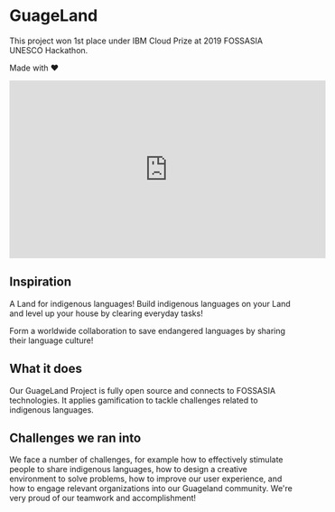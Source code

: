 # GuageLand

This project won 1st place under IBM Cloud Prize at 2019 FOSSASIA UNESCO Hackathon.

Made with ❤️

<iframe width="560" height="315" src="https://www.youtube.com/embed/qRqPeClQiBo" frameborder="0" allow="accelerometer; autoplay; encrypted-media; gyroscope; picture-in-picture" allowfullscreen></iframe>

## Inspiration

A Land for indigenous languages! Build indigenous languages on your Land and level up your house by clearing everyday tasks!

Form a worldwide collaboration to save endangered languages by sharing their language culture!

## What it does

Our GuageLand Project is fully open source and connects to FOSSASIA technologies. It applies gamification to tackle challenges related to indigenous languages.

## Challenges we ran into

We face a number of challenges, for example how to effectively stimulate people to share indigenous languages, how to design a creative environment to solve problems, how to improve our user experience, and how to engage relevant organizations into our Guageland community. We're very proud of our teamwork and accomplishment!
